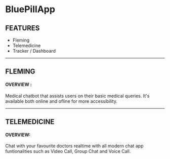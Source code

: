 # BluePillApp

## FEATURES
* Fleming
* Telemedicine
* Tracker / Dashboard

---
## FLEMING
#### OVERVIEW :
Medical chatbot that assists users on their basic medical queries. It's available both online and ofline for more accessibility.
___

## TELEMEDICINE
#### OVERVIEW:
Chat with your favourite doctors realtime with all modern chat app funtionalities such as Video Call, Group Chat and Voice Call.
